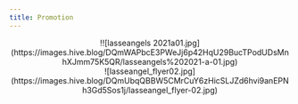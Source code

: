 ```yaml
---
title: Promotion
---
```


<center>!![lasseangels 2021a01.jpg](https://images.hive.blog/DQmWAPbcE3PWeJj6p42HqU29BucTPodUDsMnhXJmm75K5QR/lasseangels%202021-a-01.jpg)</center>

<center>
![lasseangel_flyer02.jpg](https://images.hive.blog/DQmUbqQBBW5CMrCuY6zHicSLJZd6hvi9anEPNh3Gd5Sos1j/lasseangel_flyer-02.jpg)
</center>
